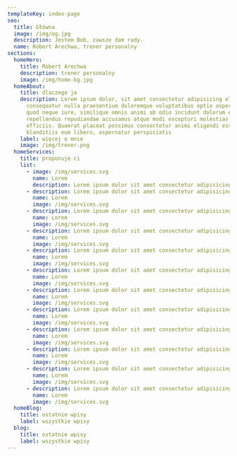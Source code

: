 ```yaml
---
templateKey: index-page
seo:
  title: Główna
  image: /img/og.jpg
  description: Jestem Bob, zawsze dam rady.
  name: Robert Arechwa, trener personalny
sections:
  homeHero:
    title: Robert Arechwa
    description: trener personalny
    image: /img/home-bg.jpg
  homeAbout:
    title: dlaczego ja
    description: Lorem ipsum dolor, sit amet consectetur adipisicing elit. Minima
      consequatur nulla praesentium doloremque voluptatibus optio asperiores
      quod neque iure, similique omnis animi ab odio incidunt dolorum et cumque
      repellendus repudiandae accusamus atque modi excepturi molestias nam
      officiis. Quaerat placeat possimus consectetur animi eligendi esse in
      blanditiis eum libero, aspernatur perspiciatis
    label: więcej o mnie
    image: /img/trener.png
  homeServices:
    title: proponuje ci
    list:
      - image: /img/services.svg
        name: Lorem
        description: Lorem ipsum dolor sit amet consectetur adipisicing elit.
      - description: Lorem ipsum dolor sit amet consectetur adipisicing elit.
        name: Lorem
        image: /img/services.svg
      - description: Lorem ipsum dolor sit amet consectetur adipisicing elit.
        name: Lorem
        image: /img/services.svg
      - description: Lorem ipsum dolor sit amet consectetur adipisicing elit.
        name: Lorem
        image: /img/services.svg
      - description: Lorem ipsum dolor sit amet consectetur adipisicing elit.
        name: Lorem
        image: /img/services.svg
      - description: Lorem ipsum dolor sit amet consectetur adipisicing elit.
        name: Lorem
        image: /img/services.svg
      - description: Lorem ipsum dolor sit amet consectetur adipisicing elit.
        name: Lorem
        image: /img/services.svg
      - description: Lorem ipsum dolor sit amet consectetur adipisicing elit.
        name: Lorem
        image: /img/services.svg
      - description: Lorem ipsum dolor sit amet consectetur adipisicing elit.
        name: Lorem
        image: /img/services.svg
      - description: Lorem ipsum dolor sit amet consectetur adipisicing elit.
        name: Lorem
        image: /img/services.svg
      - description: Lorem ipsum dolor sit amet consectetur adipisicing elit.
        name: Lorem
        image: /img/services.svg
      - description: Lorem ipsum dolor sit amet consectetur adipisicing elit.
        name: Lorem
        image: /img/services.svg
  homeBlog:
    title: ostatnie wpisy
    label: wszystkie wpisy
  blog:
    title: ostatnie wpisy
    label: wszystkie wpisy
---
```

